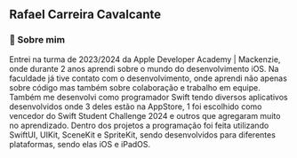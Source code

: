 ## Rafael Carreira Cavalcante

### 🍎 Sobre mim
Entrei na turma de 2023/2024 da Apple Developer Academy | Mackenzie, onde durante 2 anos aprendi sobre o mundo do desenvolvimento iOS. Na faculdade já tive contato com o desenvolvimento, onde aprendi não apenas sobre código mas também sobre colaboração e trabalho em equipe. Também me desenvolvi como programador Swift tendo diversos aplicativos desenvolvidos onde 3 deles estão na AppStore, 1 foi escolhido como vencedor do Swift Student Challenge 2024 e outros que agregaram muito no aprendizado.
Dentro dos projetos a programação foi feita utilizando SwiftUI, UIKit, SceneKit e SpriteKit, sendo desenvolvidos para diferentes plataformas, sendo elas iOS e iPadOS.




<!--
- 🔭 I’m currently working on ...
- 🌱 I’m currently learning ...
- 👯 I’m looking to collaborate on ...
- 🤔 I’m looking for help with ...
- 💬 Ask me about ...
- 📫 How to reach me: ...
- 😄 Pronouns: ...
- ⚡ Fun fact: ...
-->
